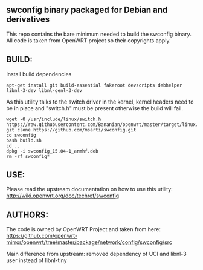 swconfig binary packaged for Debian and derivatives
---------------------------------------------------

This repo contains the bare minimum needed to build
the swconfig binary. All code is taken from OpenWRT
project so their copyrights apply.

BUILD:
------

Install build dependencies

    apt-get install git build-essential fakeroot devscripts debhelper libnl-3-dev libnl-genl-3-dev

As this utility talks to the switch driver in the kernel, kernel headers need to be in
place and "switch.h" must be present otherwise the build will fail.

    wget -O /usr/include/linux/switch.h https://raw.githubusercontent.com/Bananian/openwrt/master/target/linux/generic/files/include/uapi/linux/switch.h
    git clone https://github.com/msarti/swconfig.git
    cd swconfig
    bash build.sh
    cd ..
    dpkg -i swconfig_15.04-1_armhf.deb
    rm -rf swconfig*


USE:
----

Please read the upstream documentation on how to use this utility:
http://wiki.openwrt.org/doc/techref/swconfig

AUTHORS:
--------

The code is owned by OpenWRT Project and taken from here:
https://github.com/openwrt-mirror/openwrt/tree/master/package/network/config/swconfig/src

Main difference from upstream: removed dependency of UCI and libnl-3 user instead of libnl-tiny
